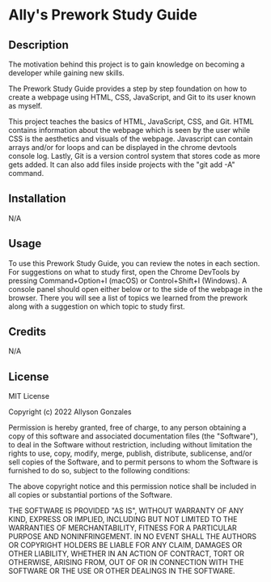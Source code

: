 # Ally's Prework Study Guide

## Description

The motivation behind this project is to gain knowledge on becoming a developer while gaining new skills.

The Prework Study Guide provides a step by step foundation on how to create a webpage using HTML, CSS, JavaScript, and Git to its user known as myself.
 
This project teaches the basics of HTML, JavaScript, CSS, and Git. HTML contains information about the webpage which is seen by the user while CSS is the aesthetics and visuals of the webpage. Javascript can contain arrays and/or for loops and can be displayed in the chrome devtools console log. Lastly, Git is a version control system that stores code as more gets added. It can also add files inside projects with the "git add -A" command.

## Installation

N/A

## Usage

To use this Prework Study Guide, you can review the notes in each section. For suggestions on what to study first, open the Chrome DevTools by pressing Command+Option+I (macOS) or Control+Shift+I (Windows). A console panel should open either below or to the side of the webpage in the browser. There you will see a list of topics we learned from the prework along with a suggestion on which topic to study first.

## Credits

N/A

## License
MIT License

Copyright (c) 2022 Allyson Gonzales

Permission is hereby granted, free of charge, to any person obtaining a copy
of this software and associated documentation files (the "Software"), to deal
in the Software without restriction, including without limitation the rights
to use, copy, modify, merge, publish, distribute, sublicense, and/or sell
copies of the Software, and to permit persons to whom the Software is
furnished to do so, subject to the following conditions:

The above copyright notice and this permission notice shall be included in all
copies or substantial portions of the Software.

THE SOFTWARE IS PROVIDED "AS IS", WITHOUT WARRANTY OF ANY KIND, EXPRESS OR
IMPLIED, INCLUDING BUT NOT LIMITED TO THE WARRANTIES OF MERCHANTABILITY,
FITNESS FOR A PARTICULAR PURPOSE AND NONINFRINGEMENT. IN NO EVENT SHALL THE
AUTHORS OR COPYRIGHT HOLDERS BE LIABLE FOR ANY CLAIM, DAMAGES OR OTHER
LIABILITY, WHETHER IN AN ACTION OF CONTRACT, TORT OR OTHERWISE, ARISING FROM,
OUT OF OR IN CONNECTION WITH THE SOFTWARE OR THE USE OR OTHER DEALINGS IN THE
SOFTWARE.